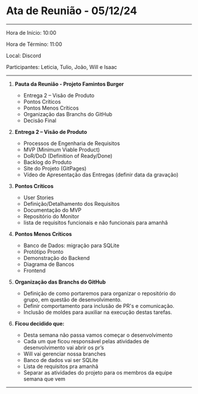 # Ata de Reunião - 05/12/24 
___________________________________________________________________________________

Hora de Início: 10:00

Hora de Término: 11:00

Local: Discord

Participantes: Leticia, Tulio, João, Will e Isaac

___________________________________________________________________________________

1.  **Pauta da Reunião - Projeto Famintos Burger**  
    - Entrega 2 – Visão de Produto
    - Pontos Críticos
    - Pontos Menos Críticos
    - Organização das Branchs do GitHub
    - Decisão Final

2. **Entrega 2 – Visão de Produto**
    - Processos de Engenharia de Requisitos
    - MVP (Minimum Viable Product)
    - DoR/DoD (Definition of Ready/Done)
    - Backlog do Produto
    - Site do Projeto (GitPages)
    - Vídeo de Apresentação das Entregas (definir data da gravação)

3. **Pontos Críticos**
    - User Stories
    - Definição/Detalhamento dos Requisitos
    - Documentação do MVP
    - Repositório do Monitor
    - lista de requisitos funcionais e não funcionais para amanhã

4. **Pontos Menos Críticos**
    - Banco de Dados: migração para SQLite
    - Protótipo Pronto
    - Demonstração do Backend
    - Diagrama de Bancos
    - Frontend 

5. **Organização das Branchs do GitHub**
    - Definição de como portaremos para organizar o repositório do grupo, em questão de desenvolvimento.
    - Definir comportamento para inclusão de PR's e comunicação.
    - Inclusão de moldes para auxiliar na execução destas tarefas.

6. **Ficou decidido que:**
    - Desta semana não passa vamos começar o desenvolvimento 
    - ⁠Cada um que ficou responsável pelas atividades de desenvolvimento vai abrir os pr’s 
    - Will vai gerenciar nossa branches 
    - Banco de dados vai ser SQLite 
    - Lista de requisitos pra amanhã  
    - Separar as atividades do projeto para os membros da equipe semana que vem

___________________________________________________________________________________